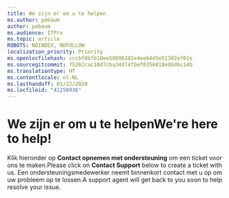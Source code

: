 ```yaml
---
title: We zijn er om u te helpen
ms.author: pebaum
author: pebaum
ms.audience: ITPro
ms.topic: article
ROBOTS: NOINDEX, NOFOLLOW
localization_priority: Priority
ms.openlocfilehash: cccbf8bfb10ee50896382e4ee64d5e51302ef01e
ms.sourcegitcommit: 75262cac10d7cba34d74fbef0356818e0bd6c14b
ms.translationtype: HT
ms.contentlocale: nl-NL
ms.lasthandoff: 01/22/2020
ms.locfileid: "41258936"
---
```

# <a name="were-here-to-help"></a><span data-ttu-id="3f670-102">We zijn er om u te helpen</span><span class="sxs-lookup"><span data-stu-id="3f670-102">We're here to help!</span></span>

<span data-ttu-id="3f670-103">Klik hieronder op **Contact opnemen met ondersteuning** om een ticket voor ons te maken.</span><span class="sxs-lookup"><span data-stu-id="3f670-103">Please click on **Contact Support** below to create a ticket with us.</span></span> <span data-ttu-id="3f670-104">Een ondersteuningsmedewerker neemt binnenkort contact met u op om uw probleem op te lossen.</span><span class="sxs-lookup"><span data-stu-id="3f670-104">A support agent will get back to you soon to help resolve your issue.</span></span>